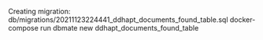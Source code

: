 Creating migration: db/migrations/20211123224441_ddhapt_documents_found_table.sql
docker-compose run dbmate new ddhapt_documents_found_table
